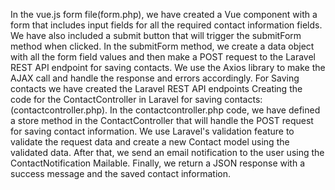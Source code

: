 In the vue.js form file(form.php), we have created a Vue component with a form that includes input fields for all the required contact information fields. We have also included a submit button that will trigger the submitForm method when clicked.
In the submitForm method, we create a data object with all the form field values and then make a POST request to the Laravel REST API endpoint for saving contacts. We use the Axios library to make the AJAX call and handle the response and errors accordingly.
For Saving contacts we have created the Laravel REST API endpoints
Creating the code for the ContactController in Laravel for saving contacts:(contactcontroller.php).
In the contactcontroller.php code, we have defined a store method in the ContactController that will handle the POST request for saving contact information. We use Laravel's validation feature to validate the request data and create a new Contact model using the validated data. After that, we send an email notification to the user using the ContactNotification Mailable. Finally, we return a JSON response with a success message and the saved contact information.
